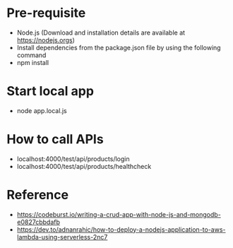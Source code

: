 
Pre-requisite
=============
- Node.js (Download and installation details are available at https://nodejs.orgs)
- Install dependencies from the package.json file by using the following command
- npm install

Start local app
===============
- node app.local.js

How to call APIs
================
- localhost:4000/test/api/products/login
- localhost:4000/test/api/products/healthcheck

Reference
=========
- https://codeburst.io/writing-a-crud-app-with-node-js-and-mongodb-e0827cbbdafb
- https://dev.to/adnanrahic/how-to-deploy-a-nodejs-application-to-aws-lambda-using-serverless-2nc7
